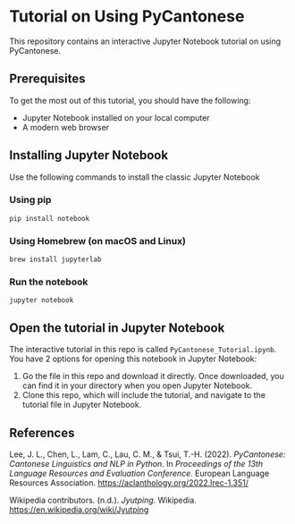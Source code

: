 # Tutorial on Using PyCantonese

This repository contains an interactive Jupyter Notebook tutorial on using PyCantonese.

## Prerequisites

To get the most out of this tutorial, you should have the following:

* Jupyter Notebook installed on your local computer
* A modern web browser

## Installing Jupyter Notebook

Use the following commands to install the classic Jupyter Notebook

### Using pip

```
pip install notebook
```

### Using Homebrew (on macOS and Linux)

```
brew install jupyterlab
```

### Run the notebook

```
jupyter notebook
```

## Open the tutorial in Jupyter Notebook

The interactive tutorial in this repo is called `PyCantonese_Tutorial.ipynb`. You have 2 options for opening this notebook in Jupyter Notebook:

1. Go the file in this repo and download it directly. Once downloaded, you can find it in your directory when you open Jupyter Notebook.
2. Clone this repo, which will include the tutorial, and navigate to the tutorial file in Jupyter Notebook.

## References

Lee, J. L., Chen, L., Lam, C., Lau, C. M., & Tsui, T.-H. (2022). *PyCantonese: Cantonese Linguistics and NLP in Python*. In *Proceedings of the 13th Language Resources and Evaluation Conference*. European Language Resources Association. https://aclanthology.org/2022.lrec-1.351/

Wikipedia contributors. (n.d.). *Jyutping*. Wikipedia. https://en.wikipedia.org/wiki/Jyutping